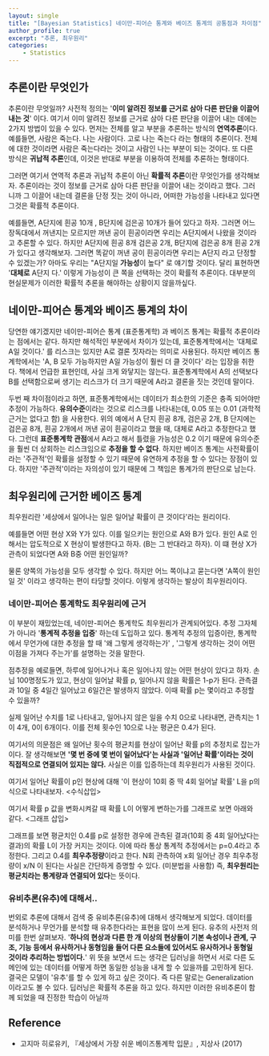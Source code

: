 ```yaml
---
layout: single
title: "[Bayesian Statistics] 네이만-피어슨 통계와 베이즈 통계의 공통점과 차이점"
author_profile: true
excerpt: "추론, 최우원리"
categories:
    - Statistics
---
```


## 추론이란 무엇인가

추론이란 무엇일까? 사전적 정의는 '**이미 알려진 정보를 근거로 삼아 다른 판단을 이끌어 내는 것**' 이다. 여기서 이미 알려진 정보를 근거로 삼아 다른 판단을 이끌어 내는 데에는 2가지 방법이 있을 수 있다. 먼저는 전체를 알고 부분을 추론하는 방식의 **연역추론**이다. 예를들면, 사람은 죽는다. 나는 사람이다. 고로 나는 죽는다 라는 형태의 추론이다. 전체에 대한 것이라면 사람은 죽는다라는 것이고 사람인 나는 부분이 되는 것이다. 또 다른 방식은 **귀납적 추론**인데, 이것은 반대로 부분을 이용하여 전체를 추론하는 형태이다. 

그러면 여기서 연역적 추론과 귀납적 추론이 아닌 **확률적 추론**이란 무엇인가를 생각해보자. 추론이라는 것이 정보를 근거로 삼아 다른 판단을 이끌어 내는 것이라고 했다. 그러니까 그 이끌어 내는데 결론을 단정 짓는 것이 아니라, 어떠한 가능성을 나타내고 있다면 그것은 확률적 추론이다.

예를들면, A단지에 흰공 10개 , B단지에 검은공 10개가 들어 있다고 하자. 그러면 어느 장독대에서 꺼낸지는 모르지만 꺼낸 공이 흰공이라면 우리는 A단지에서 나왔을 것이라고 추론할 수 있다. 하지만 A단지에 흰공 8개 검은공 2개, B단지에 검은공 8개 흰공 2개가 있다고 생각해보자. 그러면 똑같이 꺼낸 공이 흰공이라면 우리는 A단지 라고 단정할 수 있겠는가? 아마도 우리는 "A단지일 **가능성**이 높다" 로 얘기할 것이다. 달리 표현하면 '**대체로** A단지 다.' 이렇게 가능성이 큰 쪽을 선택하는 것이 확률적 추론이다. 대부분의 현실문제가 이러한 확률적 추론을 해야하는 상황이지 않을까싶다.

## 네이만-피어슨 통계와 베이즈 통계의 차이

당연한 얘기겠지만 네이만-피어슨 통계 (표준통계학) 과 베이즈 통계는 확률적 추론이라는 점에서는 같다. 하지만 해석적인 부분에서 차이가 있는데, 표준통계학에서는 '대체로 A일 것이다.' 를 리스크는 있지만 A로 결론 짓자라는 의미로 사용된다. 하지만 베이즈 통계학에서는 'A, B 모두 가능하지만 A일 가능성이 훨씬 더 클 것이다' 라는 입장을 취한다. 책에서 언급한 표현인데, 사실 크게 와닿지는 않는다. 표준통계학에서 A의 선택보다 B를 선택함으로써 생기는 리스크가 더 크기 때문에 A라고 결론을 짓는 것인데 말이다.

두번 째 차이점이라고 하면, 표준통계학에서는 데이터가 최소한의 기준은 충족 되어야만 추정이 가능하다. **유의수준**이라는 것으로 리스크를 나타내는데,  0.05 또는 0.01 (과학적 근거는 없다고 함) 을 사용한다. 위의 예에서 A 단지 흰공 8개, 검은공 2개, B 단지에는 검은공 8개, 흰공 2개에서 꺼낸 공이 흰공이라고 했을 때, 대체로 A라고 추정한다고 했다. 그런데 **표준통계학 관점**에서 A라고 해서 틀렸을 가능성은 0.2 이기 때문에 유의수준을 훨씬 더 상회하는 리스크임으로 **추정을 할 수 없다**. 하지만 베이즈 통계는 사전확률이라는 '주관적'인 확률을 설정할 수 있기 때문에 유연하게 추정을 할 수 있다는 장점이 있다. 하지만 '주관적'이라는 자의성이 있기 때문에 그 책임은 통계가의 판단으로 남는다. 

## 최우원리에 근거한 베이즈 통계

최우원리란 '세상에서 일어나는 일은 일어날 확률이 큰 것이다'라는 원리이다.

예를들면 어떤 현상 X와 Y가 있다. 이를 일으키는 원인으로 A와 B가 있다. 원인 A로 인해서는 압도적으로 X 현상이 발생한다고 하자. (B는 그 반대라고 하자). 이 떄 현상 X가 관측이 되었다면 A와 B중 어떤 원인일까?

물론 양쪽의 가능성을 모두 생각할 수 있다. 하지만 어느 쪽이냐고 묻는다면 'A쪽이 원인일 것' 이라고 생각하는 편이 타당할 것이다. 이렇게 생각하는 발상이 최우원리이다.

### 네이만-피어슨 통계학도 최우원리에 근거

이 부분이 재밌었는데, 네이만-피어슨 통계학도 최우원리가 관계되어있다. 추정 그자체가 아니라 '**통계적 추정을 입증**' 하는데 도입하고 있다. 통계적 추정의 입증이란, 통계학에서 무언가에 대한 추정을 할 때 '왜 그렇게 생각하는가' , '그렇게 생각하는 것이 어떤 이점을 가져다 주는가'를 설명하는 것을 말한다. 

점추정을 예로들면, 하루에 일어나거나 혹은 일어나지 않는 어떤 현상이 있다고 하자. 손님 100명정도가 있고, 현상이 일어날 확률 p, 일어나지 않을 확률은 1-p가 된다. 관측결과 10일 중 4일간 일어났고 6일간은 발생하지 않았다. 이때 확률 p는 몇이라고 추정할 수 있을까?

실제 일어난 수치를 1로 나타내고, 일어나지 않은 일을 수치 0으로 나타내면, 관측치는 1이 4개, 0이 6개이다. 이를 전체 횟수인 10으로 나눈 평균은 0.4가 된다. 

여기서의 의문점은 왜 일어난 횟수의 평균치를 현상이 일어난 확률 p의 추정치로 잡는가이다. 잘 생각해보면 **'몇 번 중에 몇 번이 일어났다'는 사실과 '일어난 확률'이라는 것이 직접적으로 연결되어 있지는 않다.** 사실은 이를 입증하는데 최우원리가 사용된 것이다. 

여기서 일어난 확률이 p인 현상에 대해 '이 현상이 10회 중 딱 4회 일어날 확률' L을 p의 식으로 나타내보자. <수식삽입>

여기서 확률 p 값을 변화시켜갈 때 확률 L이 어떻게 변하는가를 그래프로 보면 아래와 같다. <그래프 삽입>

그래프를 보면 평균치인 0.4를 p로 설정한 경우에 관측된 결과(10회 중 4회 일어났다는 결과)의 확률 L이 가장 커지는 것이다. 이에 따라 통상 통계적 추정에서는 p=0.4라고 추정한다. 그리고 0.4를 **최우추정량**이라고 한다. N회 관측하여 x회 일어난 경우 최우추정량이 x/N 이 된다는 사실은 간단하게 증명할 수 있다. (미분법을 사용함) 즉, **최우원리는 평균치라는 통계량과 연결되어 있다**는 뜻이다.

### 유비추론(유추)에 대해서..

번외로 추론에 대해서 검색 중 유비추론(유추)에 대해서 생각해보게 되었다. 데이터를 분석하거나 무언가를 분석할 때 유추한다라는 표현을 많이 쓰게 된다. 유추의 사전저 의미를 한번 살펴보자.
'**하나의 현상과 다른 한 개 이상의 현상들이 기본 속성이나 관계, 구조, 기능 등에서 유사하거나 동형임을 들어 다른 요소들에 있어서도 유사하거나 동형일 것이라 추리하는 방법이다.**' 위 뜻을 보면서 드는 생각은 딥러닝을 하면서 서로 다른 도메인에 있는 데이터를 어떻게 하면 동일한 성능을 내게 할 수 있을까를 고민하게 된다. 결국은 모델이 '유추'를 할 수 있게 하고 싶은 것이다. 즉 다른 말로는 Generalization 이라고도 볼 수 있다. 딥러닝은 확률적 추론을 하고 있다. 하지만 이러한 유비추론이 함께 되었을 때 진정한 학습이 아닐까

## Reference
- 고지마 히로유키, 『세상에서 가장 쉬운 베이즈통계학 입문』, 지상사 (2017)